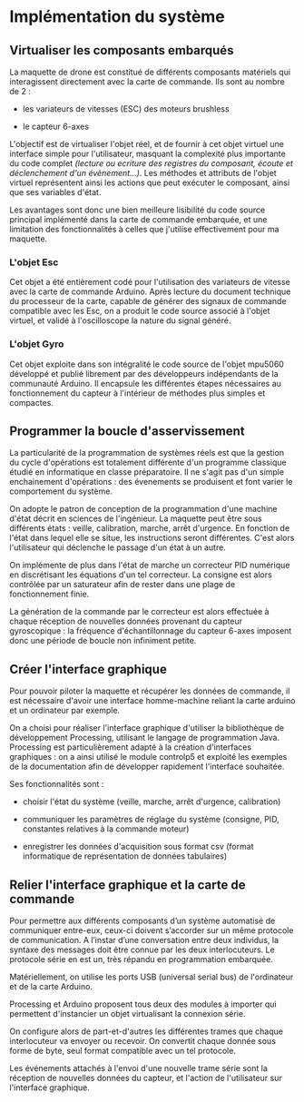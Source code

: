# Implémentation du système



## Virtualiser les composants embarqués

La maquette de drone est constitué de différents composants matériels qui interagissent directement avec la carte de commande. Ils sont au nombre de 2 :

- les variateurs de vitesses (ESC) des moteurs brushless

- le capteur 6-axes

L'objectif est de virtualiser l'objet réel, et de fournir à cet objet virtuel une interface simple pour l'utilisateur, masquant la complexité plus importante du code complet *(lecture ou ecriture des registres du composant, écoute et déclenchement d'un évènement...)*. Les méthodes et attributs de l'objet virtuel représentent ainsi les actions que peut exécuter le composant, ainsi que ses variables d'état.

Les avantages sont donc une bien meilleure lisibilité du code source principal implémenté dans la carte de commande embarquée, et une limitation des fonctionnalités à celles que j'utilise effectivement pour ma maquette.



### L'objet Esc

Cet objet a été entièrement codé pour l'utilisation des variateurs de vitesse avec la carte de commande Arduino. Après lecture du document technique du processeur de la carte, capable de générer des signaux de commande compatible avec les Esc, on a produit le code source associé à l'objet virtuel, et validé à l'oscilloscope la nature du signal généré.


### L'objet Gyro

Cet objet exploite dans son intégralité le code source de l'objet mpu5060 développé et publié librement par des développeurs indépendants de la communauté Arduino. Il encapsule les différentes étapes nécessaires au fonctionnement du capteur à l'intérieur de méthodes plus simples et compactes.



## Programmer la boucle d'asservissement

La particularité de la programmation de systèmes réels est que la gestion du cycle d'opérations est totalement différente d'un programme classique étudié en informatique en classe préparatoire. Il ne s'agit pas d'un simple enchainement d'opérations : des évenements se produisent et font varier le comportement du système.

On adopte le patron de conception de la programmation d'une machine d'état décrit en sciences de l'ingénieur. La maquette peut être sous différents états : veille, calibration, marche, arrêt d'urgence. En fonction de l'état dans lequel elle se situe, les instructions seront différentes. C'est alors l'utilisateur qui déclenche le passage d'un état à un autre.

On implémente de plus dans l'état de marche un correcteur PID numérique en discrétisant les équations d'un tel correcteur. La consigne est alors contrôlée par un saturateur afin de rester dans une plage de fonctionnement finie.

La génération de la commande par le correcteur est alors effectuée à chaque réception de nouvelles données provenant du capteur gyroscopique : la fréquence d'échantillonnage du capteur 6-axes imposent donc une période de boucle non infiniment petite.



## Créer l'interface graphique

Pour pouvoir piloter la maquette et récupérer les données de commande, il est nécessaire d'avoir une interface homme-machine reliant la carte arduino et un ordinateur par exemple.

On a choisi pour réaliser l'interface graphique d'utiliser la bibliothèque de développement Processing, utilisant le langage de programmation Java. Processing est particulièrement adapté à la création d'interfaces graphiques : on a ainsi utilisé le module controlp5 et exploité les exemples de la documentation afin de développer rapidement l'interface souhaitée.

Ses fonctionnalités sont :

- choisir l'état du système (veille, marche, arrêt d'urgence, calibration)

- communiquer les paramètres de réglage du système (consigne, PID, constantes relatives à la commande moteur)

- enregistrer les données d'acquisition sous format csv (format informatique de représentation de données tabulaires)



## Relier l'interface graphique et la carte de commande

Pour permettre aux différents composants d’un système automatisé de communiquer entre-eux, ceux-ci doivent s’accorder sur un même protocole de communication. A l’instar d’une conversation entre deux individus, la syntaxe des messages doit être connue par les deux interlocuteurs. Le protocole série en est un, très répandu en programmation embarquée.

Matériellement, on utilise les ports USB (universal serial bus) de l'ordinateur et de la carte Arduino.

Processing et Arduino proposent tous deux des modules à importer qui permettent d'instancier un objet virtualisant la connexion série.

On configure alors de part-et-d'autres les différentes trames que chaque interlocuteur va envoyer ou recevoir. On convertit chaque donnée sous forme de byte, seul format compatible avec un tel protocole.

Les événements attachés à l'envoi d'une nouvelle trame série sont la réception de nouvelles données du capteur, et l'action de l'utilisateur sur l'interface graphique.